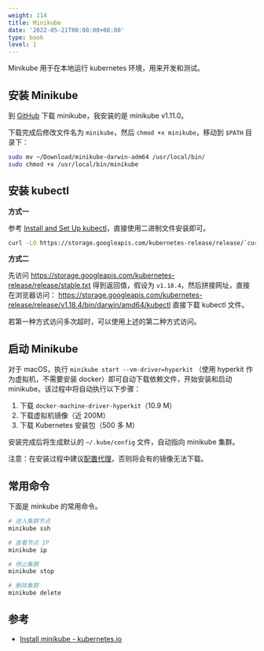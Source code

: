 ```yaml
---
weight: 114
title: Minikube
date: '2022-05-21T00:00:00+08:00'
type: book
level: 1
---
```


Minikube 用于在本地运行 kubernetes 环境，用来开发和测试。

## 安装 Minikube

到 [GitHub](https://github.com/kubernetes/minikube/releases) 下载 minikube，我安装的是 minikube v1.11.0。

下载完成后修改文件名为 `minikube`，然后 `chmod +x minikube`，移动到 `$PATH` 目录下：

```bash
sudo mv ~/Download/minikube-darwin-adm64 /usr/local/bin/
sudo chmod +x /usr/local/bin/minikube
```

## 安装 kubectl

**方式一**

参考 [Install and Set Up kubectl](https://kubernetes.io/docs/tasks/tools/install-kubectl/)，直接使用二进制文件安装即可。

```bash
curl -LO https://storage.googleapis.com/kubernetes-release/release/`curl -s https://storage.googleapis.com/kubernetes-release/release/stable.txt`/bin/darwin/amd64/kubectl
```

**方式二**

先访问 <https://storage.googleapis.com/kubernetes-release/release/stable.txt>
得到返回值，假设为 `v1.18.4`，然后拼接网址，直接在浏览器访问：
<https://storage.googleapis.com/kubernetes-release/release/v1.18.4/bin/darwin/amd64/kubectl> 直接下载 kubectl 文件。

若第一种方式访问多次超时，可以使用上述的第二种方式访问。

## 启动 Minikube

对于 macOS，执行 `minikube start --vm-driver=hyperkit` （使用 hyperkit 作为虚拟机，不需要安装 docker）即可自动下载依赖文件，开始安装和启动 minikube。该过程中将自动执行以下步骤：

1. 下载 `docker-machine-driver-hyperkit`（10.9 M）
1. 下载虚拟机镜像（近 200M）
1. 下载 Kubernetes 安装包（500 多 M）

安装完成后将生成默认的 `~/.kube/config` 文件，自动指向 minikube 集群。

注意：在安装过程中建议[配置代理](https://minikube.sigs.k8s.io/docs/handbook/vpn_and_proxy/)，否则将会有的镜像无法下载。

## 常用命令

下面是 minkube 的常用命令。

```bash
# 进入集群节点
minikube ssh

# 查看节点 IP
minikube ip

# 停止集群
minikube stop

# 删除集群
minikube delete
```

## 参考

- [Install minikube - kubernetes.io](https://kubernetes.io/docs/tasks/tools/install-minikube/)
